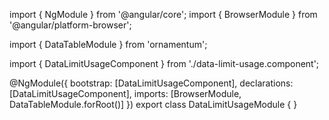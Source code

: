 import { NgModule } from '@angular/core';
import { BrowserModule } from '@angular/platform-browser';
  
import { DataTableModule } from 'ornamentum';
  
import { DataLimitUsageComponent } from './data-limit-usage.component';

@NgModule({
 bootstrap: [DataLimitUsageComponent],
 declarations: [DataLimitUsageComponent],
 imports: [BrowserModule, DataTableModule.forRoot()]
})
export class DataLimitUsageModule {
}
